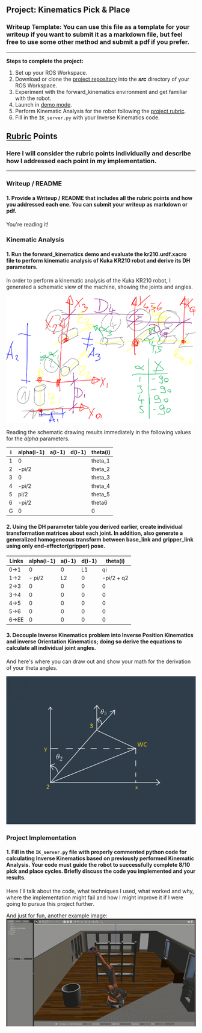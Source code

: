 ## Project: Kinematics Pick & Place
### Writeup Template: You can use this file as a template for your writeup if you want to submit it as a markdown file, but feel free to use some other method and submit a pdf if you prefer.

---


**Steps to complete the project:**  


1. Set up your ROS Workspace.
2. Download or clone the [project repository](https://github.com/udacity/RoboND-Kinematics-Project) into the ***src*** directory of your ROS Workspace.  
3. Experiment with the forward_kinematics environment and get familiar with the robot.
4. Launch in [demo mode](https://classroom.udacity.com/nanodegrees/nd209/parts/7b2fd2d7-e181-401e-977a-6158c77bf816/modules/8855de3f-2897-46c3-a805-628b5ecf045b/lessons/91d017b1-4493-4522-ad52-04a74a01094c/concepts/ae64bb91-e8c4-44c9-adbe-798e8f688193).
5. Perform Kinematic Analysis for the robot following the [project rubric](https://review.udacity.com/#!/rubrics/972/view).
6. Fill in the `IK_server.py` with your Inverse Kinematics code. 


[//]: # (Image References)

[image1]: ./misc_images/misc1.png
[image2]: ./misc_images/misc3.png
[image3]: ./misc_images/misc2.png
[schematics]: ./img/2018-04-02_1150_schematics.png

## [Rubric](https://review.udacity.com/#!/rubrics/972/view) Points
### Here I will consider the rubric points individually and describe how I addressed each point in my implementation.  

---
### Writeup / README

#### 1. Provide a Writeup / README that includes all the rubric points and how you addressed each one.  You can submit your writeup as markdown or pdf.  

You're reading it!

### Kinematic Analysis
#### 1. Run the forward_kinematics demo and evaluate the kr210.urdf.xacro file to perform kinematic analysis of Kuka KR210 robot and derive its DH parameters.

In order to perform a kinematic analysis of the Kuka KR210 robot, I generated a schematic view of the machine, showing the joints and angles.

![schematics][schematics]

Reading the schematic drawing results immediately in the following values for the _alpha_ parameters. 


i | alpha(i-1) | a(i-1) | d(i-1) | theta(i)
--- | --- | --- | --- | ---
1 | 0 |||theta_1
2 | -pi/2 |||theta_2
3 | 0 |||theta_3
4 | -pi/2 |||theta_4
5 | pi/2 |||theta_5
6 | -pi/2 |||theta6
G | 0|||0



#### 2. Using the DH parameter table you derived earlier, create individual transformation matrices about each joint. In addition, also generate a generalized homogeneous transform between base_link and gripper_link using only end-effector(gripper) pose.

Links | alpha(i-1) | a(i-1) | d(i-1) | theta(i)
--- | --- | --- | --- | ---
0->1 | 0 | 0 | L1 | qi
1->2 | - pi/2 | L2 | 0 | -pi/2 + q2
2->3 | 0 | 0 | 0 | 0
3->4 |  0 | 0 | 0 | 0
4->5 | 0 | 0 | 0 | 0
5->6 | 0 | 0 | 0 | 0
6->EE | 0 | 0 | 0 | 0


#### 3. Decouple Inverse Kinematics problem into Inverse Position Kinematics and inverse Orientation Kinematics; doing so derive the equations to calculate all individual joint angles.

And here's where you can draw out and show your math for the derivation of your theta angles. 

![alt text][image2]	

### Project Implementation

#### 1. Fill in the `IK_server.py` file with properly commented python code for calculating Inverse Kinematics based on previously performed Kinematic Analysis. Your code must guide the robot to successfully complete 8/10 pick and place cycles. Briefly discuss the code you implemented and your results. 


Here I'll talk about the code, what techniques I used, what worked and why, where the implementation might fail and how I might improve it if I were going to pursue this project further.  


And just for fun, another example image:
![alt text][image3]


